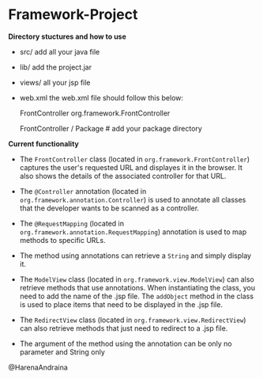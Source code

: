 # Framework-Project

**Directory stuctures and how to use**
* src/
    add all your java file

* lib/
    add the project.jar

* views/
    all your jsp file

* web.xml
    the web.xml file should follow this below:

    <?xml version="1.0" encoding="UTF-8"?>
    <web-app xmlns="http://xmlns.jcp.org/xml/ns/javaee"
            xmlns:xsi="http://www.w3.org/2001/XMLSchema-instance"
            xsi:schemaLocation="http://xmlns.jcp.org/xml/ns/javaee
                                http://xmlns.jcp.org/xml/ns/javaee/web-app_4_0.xsd"
            version="4.0">
    <servlet>
    <servlet-name>FrontController</servlet-name>
    <servlet-class>org.framework.FrontController</servlet-class>
    </servlet>

    <!-- Mapping des URLs pour le FrontController -->
    <servlet-mapping>
        <servlet-name>FrontController</servlet-name>
        <url-pattern>/</url-pattern>
    </servlet-mapping>

    <context-param>
        <param-name>Package</param-name>
        <param-value># add your package directory</param-value>
    </context-param>
    </web-app>

**Current functionality**
* The `FrontController` class (located in `org.framework.FrontController`) captures the user's requested URL and displayes it in the browser. It also shows the details of the associated controller for that URL.

* The `@Controller` annotation (located in `org.framework.annotation.Controller`) is used to annotate all classes that the developer wants to be scanned as a controller.

* The `@RequestMapping` (located in `org.framework.annotation.RequestMapping`)  annotation is used to map methods to specific URLs.

* The method using annotations can retrieve a `String` and simply display it.

* The `ModelView` class (located in `org.framework.view.ModelView`) can also retrieve methods that use annotations. When instantiating the class, you need to add the name of the .jsp file. The `addObject` method in the class is used to place items that need to be displayed in the .jsp file.

* The `RedirectView` class (located in `org.framework.view.RedirectView`) can also retrieve methods that just need to redirect to a .jsp file.

* The argument of the method using the annotation can be only no parameter and String only


@HarenaAndraina
